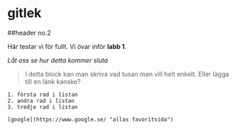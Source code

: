 # gitlek
##header no.2

Här testar vi för fullt. 
Vi övar inför **labb 1**.

*Låt oss se hur detta kommer sluta*

> I detta block kan man skriva vad tusan man vill helt enkelt. Eller lägga till en länk kanske? 

```
1. första rad i listan
2. andra rad i listan
3. tredje rad i listan

[google](https://www.google.se/ "allas favoritsida")
